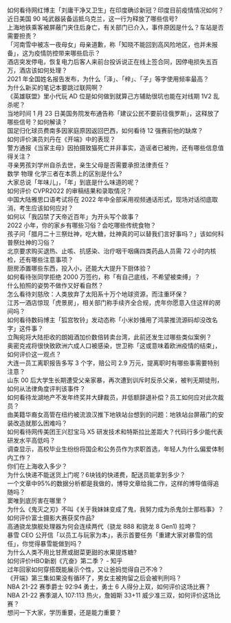 如何看待网红博主「刘庸干净又卫生」在印度确诊新冠？印度目前疫情情况如何？  
近日美国 90 吨武器装备运抵乌克兰，这一行为释放了哪些信号?  
上海地铁乘客被屏蔽门夹住后身亡，有关部门已介入，事件原因是什么？车站是否需要担责？  
「河南雪中被冻一夜母女」母亲道歉，称「知晓不能回到高风险地区，也并未报备」，这为疫情防控带来哪些启示？  
酒店突发停电，恢复电力后客人来前台投诉说正在线上签合同，因停电损失五百万，酒店该如何处理？  
2021 年全国姓名报告发布，为什么「泽」、「梓」、「子」等字使用频率最高？  
为什么新买的笔记本要跳过联网啊？  
《英雄联盟》里小代玩 AD 位是如何做到就算己方辅助很坑也能在对线期 1V2 乱杀呢？  
当地时间 1 月 23 日美国务院发布通告称「建议公民不要前往俄罗斯」，这释放了哪些信号？如何解读？  
国足归化球员费南多因家庭原因返回巴西，如何看待 12 强赛前他的缺席？  
如何评价演员刘丹在《开端》中的表现？  
警方通报《当家主母》因拍摄致猫死亡并非事实，造谣者已被拘，还有哪些信息值得关注？  
寻亲男孩刘学州自杀去世，亲生父母是否需要承担法律责任？  
数学 物理 化学三者在本质上的区别是什么?  
大家总说「年味儿」，「年」到底是什么味道的呢？  
如何评价 CVPR2022 的审稿结果和录取情况？  
中国大陆雅思口语考试将在 2022 年中全部采用视频通话形式，现场对话彻底取消，考生应该如何应对？  
如何以「我囚禁了天帝近百年」为开头写个故事？  
2022 小年，你的家乡有哪些习俗？会吃哪些传统食物？  
孩子问「腊月二十三祭灶神，吃大糖，灶神真的可以替我们言好事吗？」该如何科普祭灶神的习俗？  
北京要求购买退热、止咳、抗感染、治疗咽干咽痛四类药品人员需 72 小时内核检，还有哪些注意事项？  
厨房添置哪些东西，投入小，还能大大提升下厨体验？  
如何看待张同学拒绝 2000 万签约，称「有自己底线，不希望被束缚」？  
什么拍照的姿势不做作又好看自然？  
怎么看待刘慈欣：人类放弃了太阳系十万个地球资源，而注重环保？  
江苏一酒店惊现「虎景房」，相关部门称手续齐全合规，虎年你愿意入住这样的房间吗？  
如何看待数码博主「狐宫牧铃」发动态称「小米妙播用了鸿蒙推流源码却没改名字」这件事？  
立陶宛将大陆拒收的朗姆酒加价数倍转卖台湾，此前还发生过哪些类似案例？  
奥密克戎将很快致欧洲六成人口被感染，世卫称「这或意味着欧洲疫情的结束」，如何评价这一观点？  
大连一员工离职报告多写 3 个字，赔公司 2.9 万元，提离职时有哪些事需要特别注意？  
山东 00 后大学生长期遭受父亲家暴，再次遭到训斥时反杀父亲，被判无期徒刑，如何从法律角度评判该事件？  
如何看待龙湖地产不发年终奖并大肆裁员，并低额辞退补偿？员工如何应对此次裁员？  
由美籍华裔女高管在纽约被流浪汉推下地铁站台想到的问题：地铁站台屏蔽门的安装改造就那么困难吗？  
如何看待网传美团王兴怼宝马 X5 研发技术和特斯拉比差距大？代码行多少能代表研发水平高低吗？  
调查显示，高校毕业生纷纷将国企和公务员作为求职首选，年轻人为什么偏爱体制内工作？  
你们在上海收入多少？  
为什么快递不能送货上门呢？6块钱的快递费，配送员能拿到多少？  
一个文章中95%的数据分析都是我做的，博导文章给我二作，这样的博导值得追随吗？  
窦唯到底厉害在哪里？  
为什么《鬼灭之刃》不叫《关于我妹妹变成了鬼，我努力成为杀鬼剑士那档事》？  
如何评价富士摄影大赛获奖作品?  
高通骁龙旗舰处理器为何会连续两代（骁龙 888 和骁龙 8 Gen1) 拉垮？  
暴雪 CEO 公开信「以员工与玩家为本」，表示首要任务「重建大家对暴雪的信任」，你觉得暴雪能做到吗？  
为什么人类不用比甘蔗或甜菜更甜的水果提炼糖?  
如何评价HBO新剧《亢奋》第二季？ - 知乎  
过年回家如何穿搭既能展示个性，又让爸妈觉得自己不冷？  
《开端》第三集如果没有循环了，男女主被拘留之后会被判刑吗？  
NBA 21-22 赛季爵士 92:94 勇士，勇士 6 人得分上双，如何评价这场比赛？  
NBA 21-22 赛季湖人 107:113 热火，詹姆斯 33+11 威少准三双，如何评价这场比赛？  
想问一下大家，学历重要，还是能力重要？  
